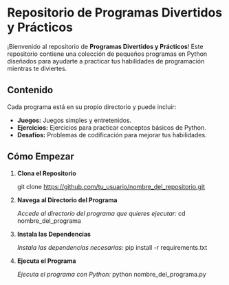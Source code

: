 # Repositorio de Programas Divertidos y Prácticos

¡Bienvenido al repositorio de **Programas Divertidos y Prácticos**! Este repositorio contiene una colección de pequeños programas en Python diseñados para ayudarte a practicar tus habilidades de programación mientras te diviertes.

## Contenido

Cada programa está en su propio directorio y puede incluir:

- **Juegos:** Juegos simples y entretenidos.
- **Ejercicios:** Ejercicios para practicar conceptos básicos de Python.
- **Desafíos:** Problemas de codificación para mejorar tus habilidades.

## Cómo Empezar

1. **Clona el Repositorio**

   git clone https://github.com/tu_usuario/nombre_del_repositorio.git
   
2. **Navega al Directorio del Programa**

    *Accede al directorio del programa que quieres ejecutar:*
    cd nombre_del_programa
   
3. **Instala las Dependencias**

    *Instala las dependencias necesarias:*
    pip install -r requirements.txt

4. **Ejecuta el Programa**

    *Ejecuta el programa con Python:*
    python nombre_del_programa.py
